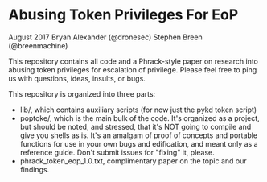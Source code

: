 # Abusing Token Privileges For EoP

August 2017
Bryan Alexander (@dronesec)
Stephen Breen (@breenmachine)

This repository contains all code and a Phrack-style paper on research into abusing token privileges for escalation of privilege.  Please feel free to ping us with questions, ideas, insults, or bugs. 

This repository is organized into three parts:
* lib/, which contains auxiliary scripts (for now just the pykd token script)
* poptoke/, which is the main bulk of the code.  It's organized as a project, but should be noted, and stressed, that it's NOT going to compile and give you shells as is.  It's an amalgam of proof of concepts and portable functions for use in your own bugs and edification, and meant only as a reference guide.  Don't submit issues for "fixing" it, please.
* phrack_token_eop_1.0.txt, complimentary paper on the topic and our findings.
